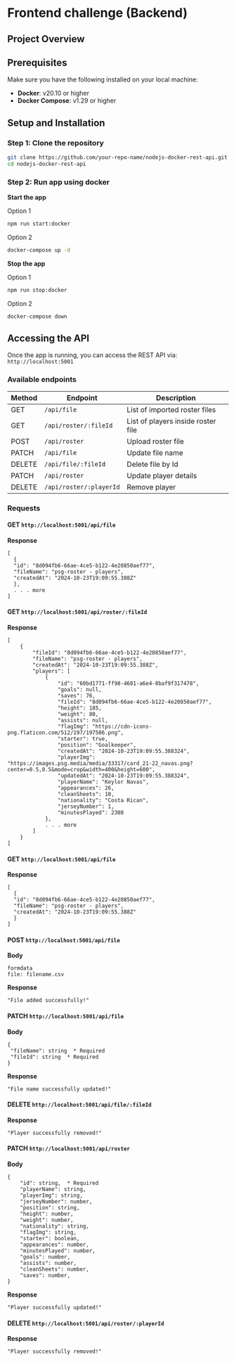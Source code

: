 # Frontend challenge (Backend)

## Project Overview


## Prerequisites
Make sure you have the following installed on your local machine:
- **Docker**: v20.10 or higher
- **Docker Compose**: v1.29 or higher

## Setup and Installation

### Step 1: Clone the repository
```bash
git clone https://github.com/your-repo-name/nodejs-docker-rest-api.git
cd nodejs-docker-rest-api
```

### Step 2: Run app using docker
**Start the app**

Option 1
```bash
npm run start:docker
```

Option 2
```bash
docker-compose up -d
```

**Stop the app**

Option 1
```bash
npm run stop:docker
```

Option 2
```bash
docker-compose down
```

## Accessing the API
Once the app is running, you can access the REST API via:
`http://localhost:5001`

### Available endpoints
| Method | Endpoint                | Description                        |
|--------|-------------------------|------------------------------------|
| GET    | `/api/file`             | List of imported roster files      |
| GET    | `/api/roster/:fileId`   | List of players inside roster file |
| POST   | `/api/roster`           | Upload roster file                 |
| PATCH  | `/api/file`             | Update file name                   |
| DELETE | `/api/file/:fileId`     | Delete file by Id                  |
| PATCH  | `/api/roster`          | Update player details              |
| DELETE | `/api/roster/:playerId` | Remove player                      |

### Requests
#### GET `http://localhost:5001/api/file`

**Response**
```
[
  {
  "id": "8d094fb6-66ae-4ce5-b122-4e20850aef77",
  "fileName": "psg-roster - players",
  "createdAt": "2024-10-23T19:09:55.388Z"
  },
  . . . more
]
```

#### GET `http://localhost:5001/api/roster/:fileId`

**Response**
```
[
    {
        "fileId": "8d094fb6-66ae-4ce5-b122-4e20850aef77",
        "fileName": "psg-roster - players",
        "createdAt": "2024-10-23T19:09:55.388Z",
        "players": [
            {
                "id": "60bd1771-ff98-4681-a6e4-8baf9f317478",
                "goals": null,
                "saves": 76,
                "fileId": "8d094fb6-66ae-4ce5-b122-4e20850aef77",
                "height": 185,
                "weight": 80,
                "assists": null,
                "flagImg": "https://cdn-icons-png.flaticon.com/512/197/197506.png",
                "starter": true,
                "position": "Goalkeeper",
                "createdAt": "2024-10-23T19:09:55.388324",
                "playerImg": "https://images.psg.media/media/33317/card_21-22_navas.png?center=0.5,0.5&mode=crop&width=400&height=600",
                "updatedAt": "2024-10-23T19:09:55.388324",
                "playerName": "Keylor Navas",
                "appearances": 26,
                "cleanSheets": 10,
                "nationality": "Costa Rican",
                "jerseyNumber": 1,
                "minutesPlayed": 2308
            },
            . . . more
        ]
    } 
]
```

#### GET `http://localhost:5001/api/file`

**Response**
```
[
  {
  "id": "8d094fb6-66ae-4ce5-b122-4e20850aef77",
  "fileName": "psg-roster - players",
  "createdAt": "2024-10-23T19:09:55.388Z"
  }
]
```

#### POST `http://localhost:5001/api/file`

**Body**
```
formdata
file: filename.csv
```

**Response**
```
"File added successfully!"
```

#### PATCH `http://localhost:5001/api/file`

**Body**
```
{
 "fileName": string  * Required
 "fileId": string  * Required
}
```

**Response**
```
"File name successfully updated!"
```


#### DELETE `http://localhost:5001/api/file/:fileId`
**Response**
```
"Player successfully removed!"
```

#### PATCH  `http://localhost:5001/api/roster`
**Body**
```
{
    "id": string,  * Required
    "playerName": string,
    "playerImg": string,
    "jerseyNumber": number,
    "position": string,
    "height": number,
    "weight": number,
    "nationality": string,
    "flagImg": string,
    "starter": boolean,
    "appearances": number,
    "minutesPlayed": number,
    "goals": number,
    "assists": number,
    "cleanSheets": number,
    "saves": number,
}
```

**Response**
```
"Player successfully updated!"
```

#### DELETE `http://localhost:5001/api/roster/:playerId`
**Response**
```
"Player successfully removed!"
```
